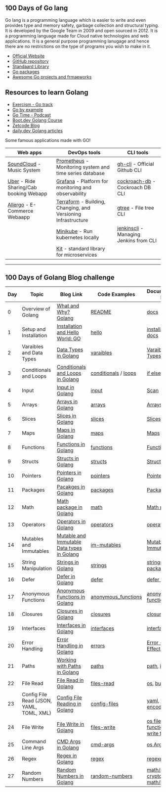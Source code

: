 ## 100 Days of Go lang

Go lang is a programming language which is easier to write and even provides type and memory safety, garbage collection and structural typing. It is developed by the Google Team in 2009 and open sourced in 2012. It is a programming language made for Cloud native technologies and web applications. It is a general purpose programming lanugage and hence there are no restrictions on the type of programs you wish to make in it.

- [Official Website](https://go.dev)
- [GitHub repository](https://github.com/golang/go)
- [Standaard Library](https://pkg.go.dev/std)
- [Go packages](https://pkg.go.dev/)
- [Awesome Go projects and frmaeworks](https://github.com/avelino/awesome-go)

## Resources to learn Golang

- [Exercism - Go track](https://exercism.org/tracks/go)
- [Go by example](https://gobyexample.com/)
- [Go Time - Podcast](https://changelog.com/gotime)
- [Boot.dev Golang Course](https://boot.dev/learn/learn-golang)
- [Zetcode Blog](https://zetcode.com/all/#go)
- [daily.dev Golang articles](https://app.daily.dev/search?q=golang)

Some famous applications made with GO!

|Web apps | DevOps tools | CLI tools |
|---------|--------------|-----------|
|[SoundCloud](https://developers.soundcloud.com/blog/go-at-soundcloud) - Music System|[Prometheus](https://github.com/prometheus/prometheus) - Monitoring system and time series database|[gh-cli](https://github.com/cli/cli) - Official Github CLI
|[Uber](https://www.slideshare.net/RobSkillington/go-at-uber) - Ride Sharing/Cab booking Webapp|[Grafana](https://github.com/grafana/grafana) - Platform for monitoring and observability|[cockroach-db](https://github.com/cockroachdb/cockroach) - Cockroach DB CLI
|[Allergo](https://github.com/allegro/marathon-consul/#marathon-consul) - E-Commerce Webaapp|[Terraform](https://github.com/hashicorp/terraform) - Building, Changing, and Versioning Infrastructure|[gtree](https://github.com/ddddddO/gtree) - File tree CLI 
||[Minikube](https://github.com/kubernetes/minikube) - Run kubernetes locally| [jenkinscli](https://github.com/jenkins-zh/jenkins-cli) - Managing Jenkins from CLI 
||[Kit](https://github.com/go-kit/kit) - standard library for microservices

---

## 100 Days of Golang Blog challenge

| Day | Topic | Blog Link | Code Examples | Documentation Link |
|-----|-------|-----------|---------------|--------------------|
|  0  | Overview of Golang | [What and Why? Golang](https://www.meetgor.com/golang-intro/) | [README](https://github.com/Mr-Destructive/100-days-of-golang#readme) | [docs](https://go.dev/ref/spec) |
|  1  | Setup and Installation | [Installation and Hello World: GO](https://www.meetgor.com/hello-golang/) | [hello](https://github.com/Mr-Destructive/100-days-of-golang/tree/main/scripts/hello-world) | [installation docs](https://go.dev/learn/) |
|  2  | Varaibles and Data Types | [Data Types in Golang](https://www.meetgor.com/golang-variables/) | [varaibles](https://github.com/Mr-Destructive/100-days-of-golang/tree/main/scripts/variables) | [Varaibles](https://go.dev/ref/spec#Variables) and [Types](https://go.dev/ref/spec#Types) |
|  3  | Conditionals and Loops | [Conditionals and Loops in Golang](https://www.meetgor.com/golang-conditionals-loops/) | [conditionals](https://github.com/Mr-Destructive/100-days-of-golang/tree/main/scripts/conditionals) / [loops](https://github.com/Mr-Destructive/100-days-of-golang/tree/main/scripts/loops) | [if else](https://go.dev/ref/spec#If_statements) |
|  4  | Input | [Input in Golang](https://www.meetgor.com/golang-input/) | [input](https://github.com/Mr-Destructive/100-days-of-golang/tree/main/scripts/input) | [Scan](https://pkg.go.dev/fmt@go1.19.1#Scan) |
|  5  | Arrays | [Arrays in Golang](https://www.meetgor.com/golang-arrays/) | [arrays](https://github.com/Mr-Destructive/100-days-of-golang/tree/main/scripts/arrays) | [Arrays](https://go.dev/ref/spec#Array_types) |
|  6  | Slices | [Slices in Golang](https://www.meetgor.com/golang-slices/) | [slices](https://github.com/Mr-Destructive/100-days-of-golang/tree/main/scripts/slices) | [Slices](https://go.dev/ref/spec#Slice_types) |
|  7  | Maps | [Maps in Golang](https://www.meetgor.com/golang-maps/) | [maps](https://github.com/Mr-Destructive/100-days-of-golang/tree/main/scripts/maps) | [Maps](https://go.dev/ref/spec#Map_types) |
|  8  | Functions | [Functions in Golang](https://www.meetgor.com/golang-functions/) | [functions](https://github.com/Mr-Destructive/100-days-of-golang/blob/main/scripts/functions/func.go) | [Functions](https://go.dev/ref/spec#Function_types) |
|  9  | Structs | [Structs in Golang](https://www.meetgor.com/golang-structs/) | [structs](https://github.com/Mr-Destructive/100-days-of-golang/tree/main/scripts/structs) | [Structs](https://go.dev/ref/spec#Struct_types) |
| 10  | Pointers | [Pointers in Golang](https://www.meetgor.com/golang-pointers/) | [pointers](https://github.com/Mr-Destructive/100-days-of-golang/tree/main/scripts/pointers) | [Pointers](https://go.dev/ref/spec#Pointer_types) |
| 11  | Packages | [Pacakges in Golang](https://www.meetgor.com/golang-packages/) | [packages](https://github.com/Mr-Destructive/100-days-of-golang/tree/main/scripts/packages) | [Packages](https://go.dev/ref/spec#Packages) |
| 12  | Math | [Math package in Golang](https://www.meetgor.com/golang-math/) | [math](https://github.com/Mr-Destructive/100-days-of-golang/tree/main/scripts/math) | [Math package](https://pkg.go.dev/math@go1.19.1) |
| 13  | Operators | [Operators in Golang](https://www.meetgor.com/golang-operators/) | [operators](https://github.com/Mr-Destructive/100-days-of-golang/tree/main/scripts/operators) | [operators](https://go.dev/ref/spec#Operators) |
| 14  | Mutables and Immutables | [Mutable and Immutable Data types in Golang](https://www.meetgor.com/golang-mutable-immutable/) | [im-mutables](https://github.com/Mr-Destructive/100-days-of-golang/tree/main/scripts/im-mutable) | [Mutables and Immutables](https://go.dev/ref/spec#Types) |
| 15  | String Manipulation | [Strings in Golang](https://www.meetgor.com/golang-strings/) | [strings](https://github.com/Mr-Destructive/100-days-of-golang/tree/main/scripts/strings) | [strings package](https://pkg.go.dev/strings@go1.19.1) |
| 16  | Defer | [Defer in Golang](https://www.meetgor.com/golang-defer/) | [defer](https://github.com/Mr-Destructive/100-days-of-golang/tree/main/scripts/defer) | [defer keyword](https://go.dev/ref/spec#Defer_statements) |
| 17  | Anonymous Functions | [Anonymous Functions in Golang](https://www.meetgor.com/golang-anonymous-functions/) | [anonymous_functions](https://github.com/Mr-Destructive/100-days-of-golang/blob/main/scripts/functions/anonymous_functions.go) | [anonymous function](https://go.dev/ref/spec#:~:text=27.50%2C%20%22B0%22%3A%2030.87%2C%0A%7D-,Function%20literals,-A%20function%20literal) |
| 18  | Closures | [Closures in Golang](https://www.meetgor.com/golang-closures/) | [closures](https://github.com/Mr-Destructive/100-days-of-golang/tree/main/scripts/closures) | [closures](https://go.dev/ref/spec#:~:text=Function%20literals%20are%20closures%3A%20they%20may%20refer%20to%20variables%20defined%20in%20a%20surrounding%20function.%20Those%20variables%20are%20then%20shared%20between%20the%20surrounding%20function%20and%20the%20function%20literal%2C%20and%20they%20survive%20as%20long%20as%20they%20are%20accessible.) |
| 19  | Interfaces | [Interfaces in Golang](https://www.meetgor.com/golang-interfaces/) | [interfaces](https://github.com/Mr-Destructive/100-days-of-golang/tree/main/scripts/interfaces) | [interfaces](https://go.dev/ref/spec#Interface_types) |
| 20  | Error Handling | [Error Handling in Golang](https://www.meetgor.com/golang-error-handling) | [errors](https://github.com/Mr-Destructive/100-days-of-golang/tree/main/scripts/errors) | [Error - Effective Go](https://go.dev/doc/effective_go#errors) |
| 21  | Paths | [Working with Paths in Golang](https://www.meetgor.com/golang-paths/) | [paths](https://github.com/mr-destructive/100-days-of-golang/tree/main/scripts/paths) | [path](https://pkg.go.dev/path), [io](https://pkg.go.dev/io), [os](https://pkg.go.dev/os) |
| 22  | File Read | [File Read in Golang](https://www.meetgor.com/golang-file-read/) | [files-read](https://github.com/mr-destructive/100-days-of-golang/tree/main/scripts/files/read) | [os](https://pkg.go.dev/os#ReadFile), [bufio](https://pkg.go.dev/bufio) |
| 23  | Config File Read (JSON, YAML, TOML, XML) | [Config File Reading in Golang](https://www.meetgor.com/golang-config-file-read/) | [config-files](https://github.com/Mr-Destructive/100-days-of-golang/tree/main/scripts/files/read/config_files) | [yaml](https://pkg.go.dev/gopkg.in/yaml.v3), [toml](https://pkg.go.dev/gopkg.in/yaml.v3), [encoding](https://pkg.go.dev/encoding) |
| 24  | File Write | [File Write in Golang](https://www.meetgor.com/golang-file-write/) | [files-write](https://github.com/Mr-Destructive/100-days-of-golang/tree/main/scripts/files/write) | [os file write function](https://pkg.go.dev/os#WriteFile), [os write file types](https://pkg.go.dev/os#File.Write) |
| 25  | Command Line Args | [CMD Args in Golang](https://www.meetgor.com/golang-command-line-args/) | [cmd-args](https://github.com/Mr-Destructive/100-days-of-golang/tree/main/scripts/cmd-args) | [os Args](https://pkg.go.dev/os#pkg-variables), [flag](https://pkg.go.dev/flag) |
| 26  | Regex | [Regex in Golang](https://www.meetgor.com/golang-regex/) | [regex](https://github.com/Mr-Destructive/100-days-of-golang/tree/main/scripts/regex) | [regexp](https://pkg.go.dev/regexp) |
| 27  | Random Numbers | [Random Numbers in Golang](https://www.meetgor.com/golang-random-numbers/) | [random-numbers](https://github.com/Mr-Destructive/100-days-of-golang/tree/main/scripts/random-num) | [math/rand](https://pkg.go.dev/math/rand), [crypto/rand](https://pkg.go.dev/crypto/rand), [math/big](https://pkg.go.dev/math/big) |
